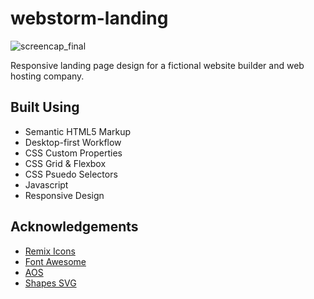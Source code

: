 # webstorm-landing

![screencap_final](https://github.com/andrewmartinn/landing-pages/assets/152824513/e0896192-1bab-4daf-98b0-53334b8c5d17)

Responsive landing page design for a fictional website builder and web hosting company.

## Built Using

- Semantic HTML5 Markup
- Desktop-first Workflow
- CSS Custom Properties
- CSS Grid & Flexbox
- CSS Psuedo Selectors
- Javascript
- Responsive Design

## Acknowledgements

- [Remix Icons](https://remixicon.com/)
- [Font Awesome](https://fontawesome.com/)
- [AOS](https://michalsnik.github.io/aos/)
- [Shapes SVG](https://shapes.framer.website/)
